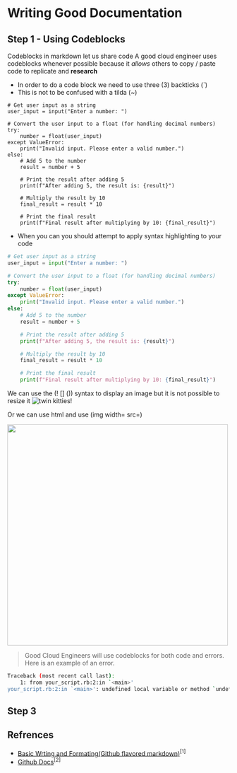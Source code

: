 # Writing Good Documentation

## Step 1 - Using Codeblocks
Codeblocks in markdown let us share code
A good cloud engineer uses codeblocks whenever possible because it *allows* others to copy / paste code to replicate and **research**

- In order to do a code block we need to use three (3) backticks (`)
- This is not to be confused with a tilda (~)

```
# Get user input as a string
user_input = input("Enter a number: ")

# Convert the user input to a float (for handling decimal numbers)
try:
    number = float(user_input)
except ValueError:
    print("Invalid input. Please enter a valid number.")
else:
    # Add 5 to the number
    result = number + 5

    # Print the result after adding 5
    print(f"After adding 5, the result is: {result}")

    # Multiply the result by 10
    final_result = result * 10

    # Print the final result
    print(f"Final result after multiplying by 10: {final_result}")
```

- When you can you should attempt to apply syntax highlighting to your code

```python
# Get user input as a string
user_input = input("Enter a number: ")

# Convert the user input to a float (for handling decimal numbers)
try:
    number = float(user_input)
except ValueError:
    print("Invalid input. Please enter a valid number.")
else:
    # Add 5 to the number
    result = number + 5

    # Print the result after adding 5
    print(f"After adding 5, the result is: {result}")

    # Multiply the result by 10
    final_result = result * 10

    # Print the final result
    print(f"Final result after multiplying by 10: {final_result}")
```

We can use the (! [] ()) syntax to display an image but it is not possible to resize it
![twin kitties!](https://github.com/stuckhere4ever-me/github-docs-example/assets/79291937/4b812614-34ce-44ac-a953-a8233c601903)

Or we can use html and use (img width= src=)

<img width=500px src="https://github.com/stuckhere4ever-me/github-docs-example/assets/79291937/4b812614-34ce-44ac-a953-a8233c601903" />


> Good Cloud Engineers will use codeblocks for both code and errors.  Here is an example of an error.

```bash
Traceback (most recent call last):
    1: from your_script.rb:2:in `<main>'
your_script.rb:2:in `<main>': undefined local variable or method `undefined_variable' for main:Object (NameError)
```

## Step 3 


## Refrences
- [Basic Wrting and Formating(Github flavored markdown)](https://docs.github.com/en/get-started/writing-on-github/getting-started-with-writing-and-formatting-on-github/basic-writing-and-formatting-syntax)<sup>[1]</sup>
- [Github Docs](https://docs.github.com/en)<sup>[2]</sup>
